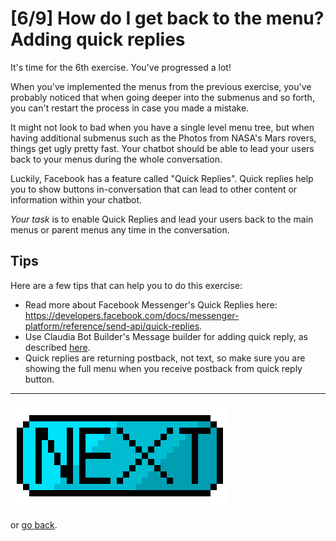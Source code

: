 # [6/9] How do I get back to the menu? Adding quick replies

It's time for the 6th exercise. You've progressed a lot!

When you've implemented the menus from the previous exercise, you've probably noticed that when going deeper into the submenus and so forth, you can't restart the process in case you made a mistake. 

It might not look to bad when you have a single level menu tree, but when having additional submenus such as the Photos from NASA's Mars rovers, things get ugly pretty fast.
Your chatbot should be able to lead your users back to your menus during the whole conversation.

Luckily, Facebook has a feature called "Quick Replies". Quick replies help you to show buttons in-conversation that can lead to other content or information within your chatbot.

*Your task* is to enable Quick Replies and lead your users back to the main menus or parent menus any time in the conversation.

## Tips

Here are a few tips that can help you to do this exercise:

- Read more about Facebook Messenger's Quick Replies here: https://developers.facebook.com/docs/messenger-platform/reference/send-api/quick-replies.
- Use Claudia Bot Builder's Message builder for adding quick reply, as described [here](https://github.com/claudiajs/claudia-bot-builder/blob/master/docs/FB_TEMPLATE_MESSAGE_BUILDER.md#example).
- Quick replies are returning postback, not text, so make sure you are showing the full menu when you receive postback from quick reply button. 

------

[![Next](../assets/next.png)](./exercise-07.md)

or [go back](../exercise-05.md).